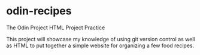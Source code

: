 # odin-recipes
The Odin Project HTML Project Practice

This project will showcase my knowledge of using git version control as well as 
HTML to put together a simple website for organizing a few food recipes. 